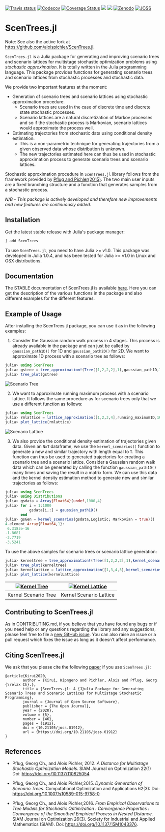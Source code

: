 
[![Travis status](https://travis-ci.com/kirui93/ScenTrees.jl.svg?branch=master)](https://travis-ci.com/kirui93/ScenTrees.jl)
[![Codecov](https://codecov.io/gh/kirui93/ScenTrees.jl/branch/master/graph/badge.svg)](https://codecov.io/gh/kirui93/ScenTrees.jl)
[![Coverage Status](https://coveralls.io/repos/github/kirui93/ScenTrees.jl/badge.svg?branch=master)](https://coveralls.io/github/kirui93/ScenTrees.jl?branch=master)
[![](https://img.shields.io/badge/docs-latest-blue.svg)](https://kirui93.github.io/ScenTrees.jl/dev/)
[![](https://img.shields.io/badge/docs-stable-blue.svg)](https://kirui93.github.io/ScenTrees.jl/stable/)
[![Zenodo](https://zenodo.org/badge/DOI/10.5281/zenodo.3672205.svg)](https://doi.org/10.5281/zenodo.3672205)
[![JOSS](https://joss.theoj.org/papers/10.21105/joss.01912/status.svg)](https://doi.org/10.21105/joss.01912)

# ScenTrees.jl

Note: See also the active fork at https://github.com/aloispichler/ScenTrees.jl.

`ScenTrees.jl` is a Julia package for generating and improving scenario trees and scenario lattices for multistage stochastic optimization problems using _stochastic approximation_. It is totally written in the Julia programming language. This package provides functions for generating scenario trees and scenario lattices from stochastic processes and stochastic data.

We provide two important features at the moment:

- Generation of scenario trees and scenario lattices using stochastic approximation procedure.
    + Scenario trees are used in the case of discrete time and discrete state stochastic processes.
    + Scenario lattices are a natural discretization of Markov processes and so if the stochastic process is Markovian, scenario lattices would approximate the process well.
- Estimating trajectories from stochastic data using conditional density estimation.
    + This is a non-parametric technique for generating trajectories from a given observed data whose distribution is unknown.
    + The new trajectories estimated here can thus be used in stochastic approximation process to generate scenario trees and scenario lattices.

Stochastic approximation procedure in `ScenTrees.jl` library follows from the framework provided by [Pflug and Pichler(2015)](https://doi.org/10.1007/s10589-015-9758-0). The two main user inputs are a fixed branching structure and a function that generates samples from a stochastic process.

*N/B* - _This package is actively developed and therefore new improvements and new features are continuously added._

## Installation

Get the latest stable release with Julia's package manager:

```julia
] add ScenTrees
```

To use `ScenTrees.jl`, you need to have Julia >= v1.0. This package was developed in Julia 1.0.4, and has been tested for Julia >= v1.0 in Linux and OSX distributions.

## Documentation

The STABLE documentation of ScenTrees.jl is available [here](https://kirui93.github.io/ScenTrees.jl/stable/). Here you can get the description of the various functions in the package and also different examples for the different features.

## Example of Usage

After installing the ScenTrees.jl package, you can use it as in the following examples:

1. Consider the Gaussian random walk process in 4 stages. This process is already available in the package and can just be called by `gaussian_path1D()` for 1D and `gaussian_path2D()` for 2D. We want to approximate 1D process with a scenario tree as follows:

```julia
julia> using ScenTrees
julia> gstree = tree_approximation!(Tree([1,2,2,2],1),gaussian_path1D,100000,2,2);
julia> tree_plot(gstree)
```
![Scenario Tree](docs/src/assets/gstree.png)

2. We want to approximate running maximum process with a scenario lattice. It follows the same procedure as for scenario trees only that we use a different function as follows:

```julia
julia> using ScenTrees
julia> rmlattice = lattice_approximation([1,2,3,4],running_maximum1D,100000,2,1);
julia> plot_lattice(rmlattice)
```
![Scenario Lattice](docs/src/assets/rmlattice.png)

3. We also provide the conditional density estimation of trajectories given data. Given an `NxT` dataframe, we use the `kernel_scenarios()` function to generate a new and similar trajectory with length equal to `T`. This function can thus be used to generated trajectories for creating a scenario tree and a scenario lattice. Consider a Gaussian random walk data which can be generated by calling the function `gaussian_path1D()` many times and saving the result in a matrix form. We can use this data and the kernel density estimation method to generate new and similar trajectories as follows:

```julia
julia> using ScenTrees
julia> using Distributions
julia> gsdata = Array{Float64}(undef,1000,4)
julia> for i = 1:1000
           gsdata[i,:] = gaussian_path1D()
       end
julia> gsGen = kernel_scenarios(gsdata,Logistic; Markovian = true)()
4-element Array{Float64,1}:
 6.3183e-16
-1.8681
-3.7719
-3.5241
```

To use the above samples for scenario trees or scenario lattice generation:

```julia
julia> kerneltree = tree_approximation!(Tree([1,2,2,2],1),kernel_scenarios(gsdata,Logistic;Markovian=false),100000,2,2);
julia> tree_plot(kerneltree)
julia> kernelLattice = lattice_approximation([1,3,4,5],kernel_scenarios(gsdata,Logistic;Markovian=true),100000,2,1);
julia> plot_lattice(kernelLattice)
```

| [![Kernel Tree](docs/src/assets/kerneltree.png)](docs/src/assets/kerneltree.png)  | [![Kernel Lattice](docs/src/assets/kernelLattice.png)](docs/src/assets/kernelLattice.png) |
|:---:|:---:|
|Kernel Scenario Tree | Kernel Scenario Lattice  |

## Contributing to ScenTrees.jl

As in [CONTRIBUTING.md](https://github.com/kirui93/ScenTrees.jl/blob/master/CONTRIBUTING.md), if you believe that you have found any bugs or if you need help or any questions regarding the library and any suggestions, please feel free to file a [new GitHub issue](https://github.com/kirui93/ScenTrees.jl/issues/new). You can also raise an issue or a pull request which fixes the issue as long as it doesn't affect performance.

## Citing ScenTrees.jl

We ask that you please cite the following [paper](https://joss.theoj.org/papers/10.21105/joss.01912) if you use `ScenTrees.jl`:
```
@article{Kirui2020,
        author = {Kirui, Kipngeno and Pichler, Alois and Pflug, Georg {\relax Ch}.},
        title = {ScenTrees.jl: A {J}ulia Package for Generating Scenario Trees and Scenario Lattices for Multistage Stochastic Programming},
        journal = {Journal of Open Source Software},
        publisher = {The Open Journal},
        year = {2020},
        volume = {5},
        number = {46},
        pages = {1912},
        doi = {10.21105/joss.01912},
        url = {https://doi.org/10.21105/joss.01912}
}
```
## References

+ Pflug, Georg Ch., and Alois Pichler, 2012. *A Distance for Multistage Stochastic Optimization Models*. SIAM Journal on Optimization 22(1) Doi: https://doi.org/10.1137/110825054

+ Pflug, Georg Ch., and Alois Pichler,2015. *Dynamic Generation of Scenario Trees*. Computational Optimization and Applications 62(3): Doi: https://doi.org/10.1007/s10589-015-9758-0

+ Pflug, Georg Ch., and Alois Pichler,2016. *From Empirical Observations to Tree Models for Stochastic Optimization : Convergence Properties : Convergence of the Smoothed Empirical Process in Nested Distance.* SIAM Journal on Optimization 26(3). Society for Industrial and Applied Mathematics (SIAM). Doi: https://doi.org/10.1137/15M1043376.
